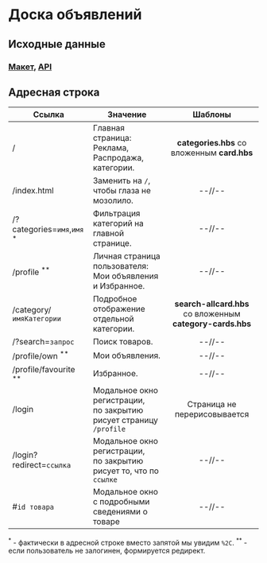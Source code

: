 # Доска объявлений

## Исходные данные

### [Макет](https://www.figma.com/file/PGo6sP5hU9GlBBZzI1i608/OLX?node-id=2854%3A202), [API](https://callboard-backend.goit.global/api-docs)

## Адресная строка

| Ссылка | Значение | Шаблоны |
| ------ | -------- | :-----: |
| / | Главная страница:<br/>Реклама, Распродажа, категории. | **categories.hbs** со вложенным **card.hbs** |
| /index.html | Заменить на `/`, чтобы глаза не мозолило. | --//-- |
| /?categories=`имя`,`имя` <sup>*</sup> | Фильтрация категорий на главной странице. | --//-- |
| /profile <sup>**</sup> | Личная страница пользователя:<br/>Мои объявления и Избранное. | --//-- |
| /category/`имяКатегории` | Подробное отображение отдельной категории. | **search-allcard.hbs** со вложенным **category-cards.hbs** |
| /?search=`запрос` | Поиск товаров. | --//-- |
| /profile/own <sup>**</sup> | Мои объявления. | --//-- |
| /profile/favourite <sup>**</sup> | Избранное. | --//-- |
| /login | Модальное окно регистрации,<br/>по закрытию рисует страницу `/profile` | Страница не перерисовывается |
| /login?redirect=`ссылка` | Модальное окно регистрации,<br/>по закрытию рисует то, что по `ссылке` | --//-- |
| \#`id товара` | Модальное окно с подробными сведениями о товаре | --//-- |

<sup>*</sup> - фактически в адресной строке вместо запятой мы увидим `%2С`.
<sup>**</sup> - если пользователь не залогинен, формируется редирект.
